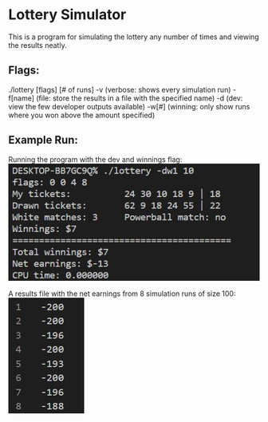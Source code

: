# Lottery Simulator

This is a program for simulating the lottery any number of times and viewing the results neatly.

## Flags:
./lottery [flags] [# of runs]
-v (verbose: shows every simulation run)
-f[name] (file: store the results in a file with the specified name)
-d (dev: view the few developer outputs available)
-w[#] (winning: only show runs where you won above the amount specified)

## Example Run:
Running the program with the dev and winnings flag:
![Example with Flags](/img/example_run.jpg)

A results file with the net earnings from 8 simulation runs of size 100:
![Example File with Results](/img/example_file.jpg)